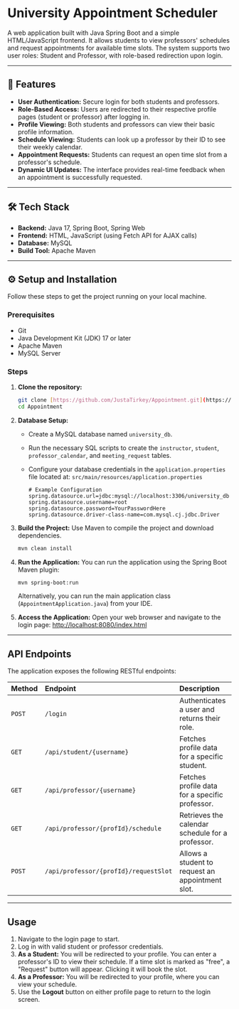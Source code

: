 # University Appointment Scheduler

A web application built with Java Spring Boot and a simple HTML/JavaScript frontend. It allows students to view professors' schedules and request appointments for available time slots. The system supports two user roles: Student and Professor, with role-based redirection upon login.

---

## 🚀 Features

* **User Authentication:** Secure login for both students and professors.
* **Role-Based Access:** Users are redirected to their respective profile pages (student or professor) after logging in.
* **Profile Viewing:** Both students and professors can view their basic profile information.
* **Schedule Viewing:** Students can look up a professor by their ID to see their weekly calendar.
* **Appointment Requests:** Students can request an open time slot from a professor's schedule.
* **Dynamic UI Updates:** The interface provides real-time feedback when an appointment is successfully requested.

---

## 🛠️ Tech Stack

* **Backend:** Java 17, Spring Boot, Spring Web
* **Frontend:** HTML, JavaScript (using Fetch API for AJAX calls)
* **Database:** MySQL
* **Build Tool:** Apache Maven

---

## ⚙️ Setup and Installation

Follow these steps to get the project running on your local machine.

### Prerequisites

* Git
* Java Development Kit (JDK) 17 or later
* Apache Maven
* MySQL Server

### Steps

1.  **Clone the repository:**
    ```bash
    git clone [https://github.com/JustaTirkey/Appointment.git](https://github.com/JustaTirkey/Appointment.git)
    cd Appointment
    ```

2.  **Database Setup:**
    * Create a MySQL database named `university_db`.
    * Run the necessary SQL scripts to create the `instructor`, `student`, `professor_calendar`, and `meeting_request` tables.
    * Configure your database credentials in the `application.properties` file located at:
        `src/main/resources/application.properties`

        ```properties
        # Example Configuration
        spring.datasource.url=jdbc:mysql://localhost:3306/university_db
        spring.datasource.username=root
        spring.datasource.password=YourPasswordHere
        spring.datasource.driver-class-name=com.mysql.cj.jdbc.Driver
        ```

3.  **Build the Project:**
    Use Maven to compile the project and download dependencies.
    ```bash
    mvn clean install
    ```

4.  **Run the Application:**
    You can run the application using the Spring Boot Maven plugin:
    ```bash
    mvn spring-boot:run
    ```
    Alternatively, you can run the main application class (`AppointmentApplication.java`) from your IDE.

5.  **Access the Application:**
    Open your web browser and navigate to the login page:
    [http://localhost:8080/index.html](http://localhost:8080/index.html)

---

##  API Endpoints

The application exposes the following RESTful endpoints:

| Method | Endpoint                                 | Description                                  |
| :----- | :--------------------------------------- | :------------------------------------------- |
| `POST` | `/login`                                 | Authenticates a user and returns their role. |
| `GET`  | `/api/student/{username}`                | Fetches profile data for a specific student. |
| `GET`  | `/api/professor/{username}`              | Fetches profile data for a specific professor. |
| `GET`  | `/api/professor/{profId}/schedule`       | Retrieves the calendar schedule for a professor. |
| `POST` | `/api/professor/{profId}/requestSlot`    | Allows a student to request an appointment slot. |

---

## Usage

1.  Navigate to the login page to start.
2.  Log in with valid student or professor credentials.
3.  **As a Student:** You will be redirected to your profile. You can enter a professor's ID to view their schedule. If a time slot is marked as "free", a "Request" button will appear. Clicking it will book the slot.
4.  **As a Professor:** You will be redirected to your profile, where you can view your schedule.
5.  Use the **Logout** button on either profile page to return to the login screen.
